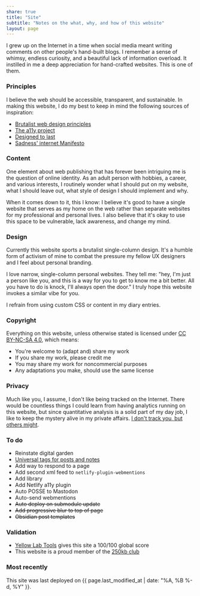 ```yaml
---
share: true
title: "Site"
subtitle: "Notes on the what, why, and how of this website"
layout: page
---
```

I grew up on the Internet in a time when social media meant writing comments on other people's hand-built blogs. I remember a sense of whimsy, endless curiosity, and a beautiful lack of information overload. It instilled in me a deep appreciation for hand-crafted websites. This is one of them.

### Principles
I believe the web should be accessible, transparent, and sustainable. In making this website, I do my best to keep in mind the following sources of inspiration:

- [Brutalist web design principles](https://brutalist-web.design/)
- [The a11y project](https://www.a11yproject.com/)
- [Designed to last](https://jeffhuang.com/designed_to_last/)
- [Sadness' internet Manifesto](https://sadgrl.online/cyberspace/internet-manifesto)

### Content
One element about web publishing that has forever been intriguing me is the question of online identity. As an adult person with hobbies, a career, and various interests, I routinely wonder what I should put on my website, what I should leave out, what style of design I should implement and why.

When it comes down to it, this I know: I believe it's good to have a single website that serves as my home on the web rather than separate websites for my professional and personal lives. I also believe that it's okay to use this space to be vulnerable, lack awareness, and change my mind.

### Design
Currently this website sports a brutalist single-column design. It's a humble form of activism of mine to combat the pressure my fellow UX designers and I feel about personal branding. 

I love narrow, single-column personal websites. They tell me: "hey, I'm just a person like you, and this is a way for you to get to know me a bit better. All you have to do is knock, I'll always open the door." I truly hope this website invokes a similar vibe for you.

I refrain from using custom CSS or content in my diary entries. 

### Copyright
Everything on this website, unless otherwise stated is licensed under [CC BY-NC-SA 4.0](http://creativecommons.org/licenses/by-nc-sa/4.0/?ref=chooser-v1), which means: 

- You're welcome to (adapt and) share my work
- If you share my work, please credit me
- You may share my work for noncommercial purposes
- Any adaptations you make, should use the same license

### Privacy
Much like you, I assume, I don't like being tracked on the Internet. There would be countless things I could learn from having analytics running on this website, but since quantitative analysis is a solid part of my day job, I like to keep the mystery alive in my private affairs. [I don't track you, but others might](https://www.zylstra.org/blog/2020/01/i-dont-track-you-here-but-others-might/).

### To do
- Reinstate digital garden
- [Universal tags for posts and notes](https://github.com/jekyll/jekyll-archives/pull/88)
- Add way to respond to a page
- Add second xml feed to `netlify-plugin-webmentions` 
- Add library  
- Add Netlify a11y plugin 
- Auto POSSE to Mastodon
- Auto-send webmentions
- ~~Auto deploy on submodule update~~
- ~~Add progressive blur to top of page~~ 
- ~~Obsidian post templates~~

### Validation
- [Yellow Lab Tools](https://yellowlab.tools/result/gk6j8ztrj0) gives this site a 100/100 global score
- This website is a proud member of the [250kb club](https://250kb.club/zinzy-website/)

### Most recently
This site was last deployed on {{ page.last_modified_at | date: "%A, %B %-d, %Y" }}.